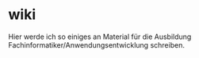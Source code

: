 # wiki
Hier werde ich so einiges an Material für die Ausbildung Fachinformatiker/Anwendungsentwicklung schreiben.
